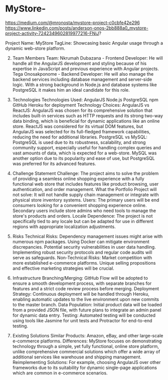 # MyStore-
https://medium.com/@mronosta/mystore-project-c0cbfe42e296 
https://www.linkedin.com/posts/anderson-onos-2bb888a0_mystore-project-activity-7242349602819977216-FNiJ?


Project Name: MyStore TagLine: Showcasing basic Angular usage through a dynamic web-store platform.

2. Team Members
Team:
Nkrumah Dubazana - Frontend Developer: He will handle all the AngularJS development and styling because of his expertise in JavaScript and previous experience with Angular projects.
Tega Onosakponome - Backend Developer: He will also manage the backend services including database management and server-side logic. With a strong background in Node.js and database systems like PostgreSQL it makes him an ideal candidate for this role.


4. Technologies
Technologies Used:
AngularJS
Node.js
PostgreSQL
npm
GitHub
Heroku for deployment
Technology Choices:
AngularJS vs ReactJS: AngularJS was chosen for its comprehensive solution that includes built-in services such as HTTP requests and its strong two-way data binding, which is beneficial for dynamic applications like an online store. ReactJS was considered for its virtual DOM features, but AngularJS was selected for its full-fledged framework capabilities, reducing the need for additional libraries.
PostgreSQL vs MySQL: PostgreSQL is used due to its robustness, scalability, and strong community support, especially useful for handling complex queries and vast amounts of data, which is expected for a web-store. MySQL was another option due to its popularity and ease of use, but PostgreSQL was preferred for its advanced features.


5. Challenge Statement
Challenge:
The project aims to solve the problem of providing a seamless online shopping experience with a fully functional web store that includes features like product browsing, user authentication, and order management.
What the Portfolio Project will not solve: It will not handle supply chain management or integrate with physical store inventory systems.
Users: The primary users will be end consumers looking for a convenient shopping experience online. Secondary users include store admins who need tools to manage the store's products and orders.
Locale Dependence: The project is not specifically tied to any locale but can be adapted for use in different regions with appropriate localization adjustments.


7. Risks
Technical Risks:
Dependency management issues might arise with numerous npm packages. Using Docker can mitigate environment discrepancies.
Potential security vulnerabilities in user data handling. Implementing robust security protocols and regular code audits will serve as safeguards.
Non-Technical Risks:
Market competition with more established e-commerce platforms. Unique selling propositions and effective marketing strategies will be crucial.


9. Infrastructure
Branching/Merging: GitHub Flow will be adopted to ensure a smooth development process, with separate branches for features and a strict code review process before merging.
Deployment Strategy: Continuous deployment will be handled through Heroku, enabling automatic updates to the live environment upon new commits to the master branch.
Data Population: Initial product data will be loaded from a provided JSON file, with future plans to integrate an admin panel for dynamic data entry.
Testing: Automated testing will be conducted using tools like Jasmine for unit tests and Protractor for end-to-end testing.
10. Existing Solutions
Similar Products: Amazon, eBay, and other large-scale e-commerce platforms.
Differences: MyStore focuses on demonstrating technology through a simple, yet fully functional, online store platform, unlike comprehensive commercial solutions which offer a wide array of additional services like warehouse and shipping management.
Reimplementing Solutions: For example, choosing AngularJS over other frameworks due to its suitability for dynamic single-page applications which are common in e-commerce scenarios.
